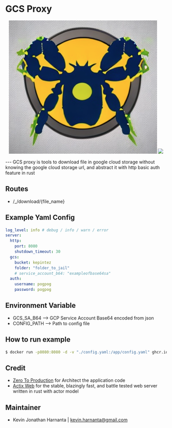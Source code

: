 # GCS Proxy

<p align="center">

<img src=./img/logo.png>

<a href="https://github.com/guaychou/gcs-proxy/workflows/github_action.yaml">
<img src="https://github.com/guaychou/gcs-proxy/workflows/ci/badge.svg">
</a>
</p>
---
GCS proxy is tools to download file in google cloud storage without knowing the google cloud storage url, and abstract it with http basic auth feature in rust

## Routes

- /_/download/{file_name}

## Example Yaml Config
```yaml
log_level: info # debug / info / warn / error
server:
  http:
    port: 8080
    shutdown_timeout: 30
  gcs:
    bucket: kepintez
    folder: "folder_to_jail"
    # service_account_b64: "exampleofbase64sa"
  auth:
    username: pogpog
    password: pogpog
```

## Environment Variable
- GCS_SA_B64 --> GCP Service Account Base64 encoded from json
- CONFIG_PATH --> Path to config file

## How to run example

```bash
$ docker run -p8080:8080 -d -v "./config.yaml:/app/config.yaml" ghcr.io/guaychou/gcs-proxy:v1.0.0
```

## Credit
- [Zero To Production](https://www.zero2prod.com/) for Architect the application code
- [Actix Web](https://actix.rs/) for the stable, blazingly fast, and battle tested web server written in rust with actor model

## Maintainer

- Kevin Jonathan Harnanta | <kevin.harnanta@gmail.com>
